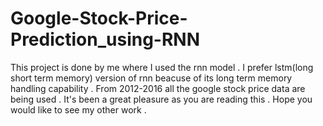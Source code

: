 # Google-Stock-Price-Prediction_using-RNN
This project is done by me where I used the rnn model . I prefer lstm(long short term memory) version of rnn beacuse of its long term memory handling capability . From 2012-2016 all the google stock price data are being used . It's been a great pleasure as you are reading this . Hope you would like to see my other work .
